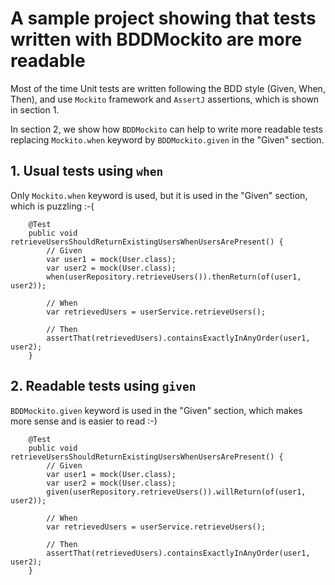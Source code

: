 # A sample project showing that tests written with BDDMockito are more readable

Most of the time Unit tests are written following the BDD style (Given, When, Then), and use `Mockito` framework and
`AssertJ` assertions, which is shown in section 1.

In section 2, we show how `BDDMockito` can help to write more readable tests replacing `Mockito.when` keyword by
`BDDMockito.given` in the "Given" section.

## 1. Usual tests using `when`

Only `Mockito.when` keyword is used, but it is used in the "Given" section, which is puzzling :-(

```
    @Test
    public void retrieveUsersShouldReturnExistingUsersWhenUsersArePresent() {
        // Given
        var user1 = mock(User.class);
        var user2 = mock(User.class);
        when(userRepository.retrieveUsers()).thenReturn(of(user1, user2));

        // When
        var retrievedUsers = userService.retrieveUsers();

        // Then
        assertThat(retrievedUsers).containsExactlyInAnyOrder(user1, user2);
    }
```

## 2. Readable tests using `given`

`BDDMockito.given` keyword is used in the "Given" section, which makes more sense and is easier to read :-)

```
    @Test
    public void retrieveUsersShouldReturnExistingUsersWhenUsersArePresent() {
        // Given
        var user1 = mock(User.class);
        var user2 = mock(User.class);
        given(userRepository.retrieveUsers()).willReturn(of(user1, user2));

        // When
        var retrievedUsers = userService.retrieveUsers();

        // Then
        assertThat(retrievedUsers).containsExactlyInAnyOrder(user1, user2);
    }
```

